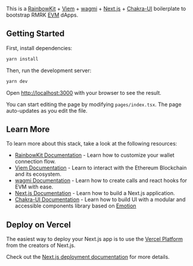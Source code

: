 This is a [RainbowKit](https://rainbowkit.com) + [Viem](https://viem.sh/) + [wagmi](https://wagmi.sh) + [Next.js](https://nextjs.org/) + [Chakra-UI](https://chakra-ui.com/) boilerplate to bootstrap RMRK [EVM](https://ethereum.org/en/developers/docs/evm/) dApps.

## Getting Started

First, install dependencies:

```bash
yarn install
```

Then, run the development server:

```bash
yarn dev
```

Open [http://localhost:3000](http://localhost:3000) with your browser to see the result.

You can start editing the page by modifying `pages/index.tsx`. The page auto-updates as you edit the file.

## Learn More

To learn more about this stack, take a look at the following resources:

- [RainbowKit Documentation](https://rainbowkit.com) - Learn how to customize your wallet connection flow.
- [Viem Documentation](https://viem.sh/) - Learn to interact with the Ethereum Blockchain and its ecosystem.
- [wagmi Documentation](https://wagmi.sh) - Learn how to create calls and react hooks for EVM with ease.
- [Next.js Documentation](https://nextjs.org/docs) - Learn how to build a Next.js application.
- [Chakra-UI Documentation](https://chakra-ui.com/) - Learn how to build UI with a modular and accessible components library based on [Emotion](https://emotion.sh/docs/introduction)


## Deploy on Vercel

The easiest way to deploy your Next.js app is to use the [Vercel Platform](https://vercel.com/new?utm_medium=default-template&filter=next.js&utm_source=create-next-app&utm_campaign=create-next-app-readme) from the creators of Next.js.

Check out the [Next.js deployment documentation](https://nextjs.org/docs/deployment) for more details.
